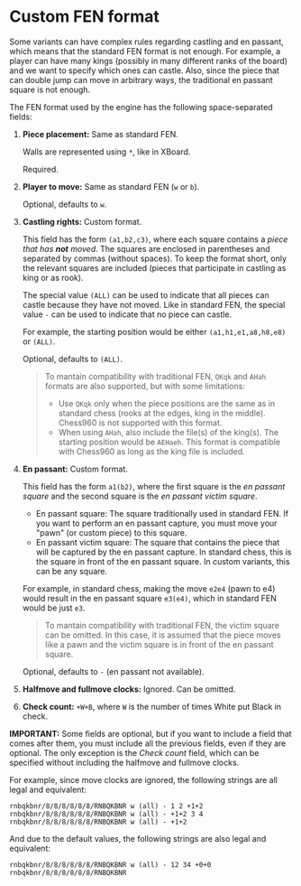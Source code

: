 # Custom FEN format

Some variants can have complex rules regarding castling and en passant, which means that the standard FEN format is not enough.
For example, a player can have many kings (possibly in many different ranks of the board) and we want to specify which ones can castle. Also, since the piece that can double jump can move in arbitrary ways, the traditional en passant square is not enough.

The FEN format used by the engine has the following space-separated fields:

  1. **Piece placement:** Same as standard FEN.
  
      Walls are represented using `*`, like in XBoard.
  
      Required.

  2. **Player to move:** Same as standard FEN (`w` or `b`).
  
      Optional, defaults to `w`.
  
  3. **Castling rights:** Custom format.
  
      This field has the form `(a1,b2,c3)`, where each square contains a *piece that has **not** moved*. The squares are enclosed in parentheses and separated by commas (without spaces). To keep the format short, only the relevant squares are included (pieces that participate in castling as king or as rook).
      
      The special value `(ALL)` can be used to indicate that all pieces can castle because they have not moved.
      Like in standard FEN, the special value `-` can be used to indicate that no piece can castle.
  
      For example, the starting position would be either `(a1,h1,e1,a8,h8,e8)` or `(ALL)`.
    
      Optional, defaults to `(ALL)`.
      
      > To mantain compatibility with traditional FEN, `QKqk` and `AHah` formats are also supported, but with some limitations:
      > - Use `QKqk` only when the piece positions are the same as in standard chess (rooks at the edges, king in the middle). Chess960 is not supported with this format.
      > - When using `AHah`, also include the file(s) of the king(s). The starting position would be `AEHaeh`. This format is compatible with Chess960 as long as the king file is included.

  4. **En passant:** Custom format.
  
      This field has the form `a1(b2)`, where the first square is the *en passant square* and the second square is the *en passant victim square*.
      
      - En passant square: The square traditionally used in standard FEN. If you want to perform an en passant capture, you must move your "pawn" (or custom piece) to this square.
      - En passant victim square: The square that contains the piece that will be captured by the en passant capture. In standard chess, this is the square in front of the en passant square. In custom variants, this can be any square.
      
      For example, in standard chess, making the move `e2e4` (pawn to e4) would result in the en passant square `e3(e4)`, which in standard FEN would be just `e3`.
      
      > To mantain compatibility with traditional FEN, the victim square can be omitted. In this case, it is assumed that the piece moves like a pawn and the victim square is in front of the en passant square.
      
      Optional, defaults to `-` (en passant not available).
  
  5. **Halfmove and fullmove clocks:** Ignored. Can be omitted.
  
  6. **Check count:** `+W+B`, where `W` is the number of times White put Black in check. 
 

**IMPORTANT:** Some fields are optional, but if you want to include a field that comes after them, you must include all the previous fields, even if they are optional. The only exception is the *Check count* field, which can be specified without including the halfmove and fullmove clocks.

For example, since move clocks are ignored, the following strings are all legal and equivalent:
```
rnbqkbnr/8/8/8/8/8/8/RNBQKBNR w (all) - 1 2 +1+2
rnbqkbnr/8/8/8/8/8/8/RNBQKBNR w (all) - +1+2 3 4
rnbqkbnr/8/8/8/8/8/8/RNBQKBNR w (all) - +1+2
```
And due to the default values, the following strings are also legal and equivalent:
```
rnbqkbnr/8/8/8/8/8/8/RNBQKBNR w (all) - 12 34 +0+0
rnbqkbnr/8/8/8/8/8/8/RNBQKBNR
```
